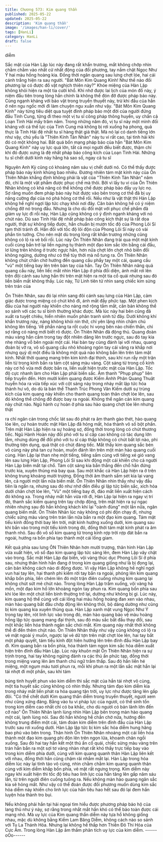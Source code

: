 ```yaml
---
title: Chương 573: Kim quang thần
published: 2025-05-22
updated: 2025-05-22
description: 'Kim quang thần'
image: '/images/han-li/cover/'
tags: [HanLi]
category: HanLi
draft: false
---
```


diễm

Sắc mặt của Hàn Lập lúc này đang rất khẩn trương, mắt không
chớp nhìn chằm chằm vào nhất cử nhất động của đối phương,
tay nắm chặt Ngọc Như Ý hai màu hồng hoàng kia. Đồng thời
ngân quang sau lưng chợt lóe, hai cái cánh trắng hiện ra sau
người.
"Bát Môn Kim Quang Kính! Như thế nào đối phương lại có được
đồ vật nghịch thiên này?" Khóe miệng của Hàn Lập không khỏi
hiện ra một tia cười khổ.
Khi nhớ được lai lịch của món đồ này, ý niệm đầu tiên trong lòng
hắn chính là không thể đón đỡ được pháp bảo này.
Cùng ngạnh kháng với bảo vật trong truyền thuyết này, trừ khi
đầu của hắn ở nên ngu ngốc mới đi làm chuyện ngu xuẩn như
vậy.
"Bát Môn Kim Quang Kính" này từng tiêu diệt qua tuyệt đỉnh pháp
bảo một đời của người đứng đầu Tinh Cung, từng đi theo một vị
tu sĩ công pháp thông huyền, uy chấn cả Loạn Tinh Hải mấy trăm
năm. Trong những năm đó, vị tu sĩ này một mình đối kháng với cả
thế lực của Tinh Cung mà không bị rơi xuống hạ phong, quả thực
là Tinh Hải đệ nhất tu sĩ hàng thật giá thật.
Mà nó lại có danh tiếng lớn như vậy, chủ yếu là "Thiên Kính Tán
Nhân" này tu vi rất cao, tại tinh hải khi đó có một không hai. Bất
quá bổn mạng pháp bảo của hắn "Bát Môn Kim Quang Kính" này
uy lực quá lớn, tất cả mọi người đều biết được, thậm chí khi đó
được xưng là đệ nhất pháp bảo công kích của Loạn Tinh Hải.
Những tu sĩ chết dưới kinh này hằng hà sao số, ngay cả tu sĩ

Nguyên Anh Kỳ cũng có khoảng năm sáu vị chết dưới nó. Có thể
thấy được pháp bảo này kinh khủng bao nhiêu.
Đương nhiên tám mặt kính này của Ôn Thiên Nhân khẳng định
không phải là vật của "Thiên Kính Tán Nhân" năm đó, chỉ là một
vật phẩm được phục chế mà thôi.
Bởi vì lấy tu vi của Ôn Thiên Nhân không có khả năng có thể
khống chế được pháp bảo đầy uy lực nọ. Sợ rằng muốn đem
pháp bảo này hút được vào bên trong cơ thể đã bị uy năng cường
đại của nó phá hỏng cơ thể rồi.
Nếu như là vật thật thì Hàn Lập không hề nghĩ ngợi lập tức chạy
khỏi nơi đây. Căn bản không hề có ý niệm chống đỡ nó trong đầu.
Nhưng là cho dù đối mặt với phục chế phẩm đã giảm uy lực đi rồi
này, Hàn Lập cũng không có ý định ngạnh kháng với nó chút nào.
Dù sao Tinh Hải đệ nhất pháp bảo công kích thật sự là rất dọa
người, thật sự không tiếp được, hắn chuẩn bị mượn tốc độ của
Phong Lôi Sí tạm thời tránh đi.
Hắn đối với tốc độ lôi độn của Phong Lôi Sí này có vài phần tin
tưởng. Cho nên mặt dù trong lòng rất khẩn trương những cũng
không có lộ ra vẻ bối rối.
Lúc này Ôn Thiên Nhân đang trải qua một mặt kính cuối cùng bắn
trở lại liền ngưng tụ thành một đạo kim sắc lớn bằng cái đầu, lơ
lửng trên không ở trước ngực hắn, hơn nữa chợt lớn chợt nhỏ
biến đổi không ngừng, dường như có thể tùy thời mà nổ tung ra.
Ôn Thiên Nhân không chút chần chờ hướng đến quang cầu phẩy
tay một cái, quang cầu "vù" một tiếng bay lên trên bàn tay của
hắn.
Tay Ôn Thiên Nhân nâng quả quang cầu này, liền liếc mắt nhìn
Hàn Lập ở phía đối diện, ánh mắt rơi lên trên đôi cánh sau lưng
hắn thì trên mặt hiện ra một tia cổ quái nhưng sau đó liền biến
mất không thấy.
Lúc này, Tử Linh tiên tử nhìn sang chiếc kim sừng trên trán của

Ôn Thiên Nhân, sau đó lại nhìn sang đôi cánh sau lưng của Hàn
Lập, cảm giác được trong miệng có chút khô đi, ánh mắt đầy
phức tạp.
Một phen kịch đấu của hai người này khiến cho nàng mở rộng
tầm mắt, căn bản không thể so sánh với các tu sĩ bình thường
khác được. Mà lúc này hai bên cũng đã xuất ra tuyệt chiêu, hiển
nhiên muốn phân tranh sinh tử đây.
Dưới không khí khẩn trương này, nàng không khỏi nín thở, chỉ
yên lặng nhìn chăm chú không lên tiếng.
Về phần nàng ta rốt cuộc hi vọng bên nào chiến thắn, chỉ sợ rằng
có nàng mới biết rõ được.
Ôn Thiên Nhân đã động thủ.
Quang đoàn màu vàng hắn cầm trong tay đột nhiên dâng lên
trước ngực, sau đó tay kia nhẹ nhàng vỗ bên ngoài một cái. Hai
bàn tay cùng đánh lại với nhau, quang đoàn bị vỡ ra, vô số quang
cầu nhỏ khoảng ngón tay cái văng ra khắp nơi nhưng quỷ dị một
điều là không một quả nào không bắn lên trên tám mặt kính.
Nhất thời quang mang trên kim kính đại thịnh, sau khí run rẩy một
trận liền từ trong kính bắn ra tám cột sáng màu vàng.
Cột sáng từ trong cổ kính này cơ hồ vừa mới được bắn ra, liền
xuất hiện trước mặt của Hàn Lập. Tốc độ cực nhanh làm cho Hàn
Lập phải biến sắc.
Âm thanh "Phụp phụp" liên tiếp truyền đến.
Hơn mười kiếm quang được Kiếm Ảnhh Phân Quang Thuật
huyễn hóa ra vừa tiếp xúc với cột sáng này trong nháy mắt lập
tức hóa thành hư vô, do dù là bản thể Thanh Trúc Phong Vân
Kiếm dưới sự trùng kích của kim quang này khiến cho thanh
quang toàn thân chợt lóe lên, sau đó không thể chống đỡ được
bay ra ngoài. Không thể ngăn cản kim quang này chút nào.
Ngũ hành cự hoàn ở phía sau hào quang chợt lóe lên nhưng thật

ra chỉ ngăn cản trong chốc lát sau đó phát ra âm thanh gào thét,
hào quang lóe lên, cự hoàn trước mặt Hàn Lập đã hỏng mất, hóa
thành vô số bột phấn.
Trên mặt Hàn Lập hiện ra sự hoảng sợ, đồng thời trong lòng có
chút thương tiếc.
Ngũ Hành Hoàn này đối phó với tu sĩ cấp cao không có tác dụng
lớn lắm, nhưng dùng để đối phó với tu sĩ cáp thấp không có chút
bất lợi nào, phi thường tiện dụng, quả thật có chút đáng tiếc.
Mắt thấy kim quang sắc bén vô cùng này phá tan cự hoàn, muốn
đánh lên trên một màn hào quang cuối cùng.
Hàn Lập lại than nhẹ một tiếng, tiếng sấm cùng với tiếng xé gió
vang lên sau lưng Hàn Lập, Phong Lôi Sí sau khi động một cái
khiến cho cả người Hàn Lập biến mất tại chổ. Tám cột sáng kia
bắn thẳng đến chổ hắn đứng trước kia, xuyên thủng mà bay qua.
Sau một khắc cả Hàn Lập hiện ra ở trên không trung khoảng
mười trượng. Đồng thời âm thanh sấm sét kia lại vang lên, cả
người một lần nữa biến mất.
Ôn Thiên Nhân nhìn thấy như vậy đầu tiên là ngẩn ra, nhưng sau
đó như nhớ đến điều gì lập tức biến sắc, xích hỏa dưới chân chợt
lóe lên, "Vù" một tiếng bay đi, đảo mắt liền xuất hiện cách đó
không xa.
Trong nháy mắt hắn vừa rời đi, Hàn Lập lại hiện ra ngay vị trí đó,
thanh sắc kiếm quang trên tay chớp động, trên mặt hiện ra sự
ngạc nhiên nhưng sau đó hắn không khách khí lại "oành đùng"
một lần nữa, ngân quang biến mất.
Ôn Thiên Nhân lúc này không có phi độn chạy đi, nhưng chiếc
sừng màu vàng trên trán lần nữa bắn ra một đạo kim quang. Tám
mặt tiểu kính đồng thời bay lên trời, mặt kính hướng xuống dưới,
kim quang sau khi bắn vào trong một tiểu kính trong đó, đồng thời
tám mặt kính phát ra âm thanh nhỏ. Sau đó vô số kim quang từ
trong kính rợp trời rợp đát bắn ra ngoài, hướng ra bốn phía tạo
thành một cái lồng giam.

Kết quả phía sau lưng ÔN Thiên Nhân hơn mười trượng, thân
hình Hàn Lập vừa xuất hiện, vô số đạo kim quang lập tức sáng
lên, đem Hàn Lập vây chặt vào trong.
Sắc mặt Hàn Lập đại biến, vội vàng thúc dục Phong Lôi Sí ở phía
sau, nhưng thân hình hắn đang ở trong kim quang giống như là bị
đọng lại, căn bản không cách nào di động được.
Vì vậy Hàn Lập không hề nghĩ ngợi vun hai tay lên, hai thanh phi
kiếm rời tay bắn ra ngoài, phóng lên kim quang khắp bốn phía,
liền chém lên đó một trận điên cuồng nhưng kim quang lại không
chút sứt mẻ chút nào.
Trong lòng Hàn Lập trầm xuống, vội vàng há mồn, một đạo kim hồ
lớn khoảng ngón tay phun ra. Kim quang bốn phía sau khi lóe lên
một chút liền bình thường trở lại, dường như không bị gì.
Lúc này, kim quang hộ thể cùng với cái lồng hai màu hồng hoàng
đan xen vào nhau, màn hào quang bắt đầu chớp động lên không
thôi, bộ dáng dường như cũng bị kim quang kia xuyên thủng qua.
Hàn Lập xanh mặt vung Ngọc Như Ý trong tay lên, rót linh lực vào
trong đó, màn hào quang bảo vệ màu hoàng hồng lập tức quang
mang đại thịnh, sau đó màu sắc bắt đầu thay đổi, sau một khắc
liền hóa thành ngân sắc chói mắt. Kim quang này nhất thời không
thể đi đến thêm chút nào.
Ôn Thiên Nhân thấy như vậy cũng không có lộ ra vẻ mặt ngoài ý
muốn, ngược lại vẻ dữ tợn trên mặt chợt lóe lên, hai tay bắt một
pháp quyết, tám tiểu kính đột hiên hướng lên trên đỉnh đầu Hàn
Lập bay đi. Kim quang bắn ra bốn phía, hóa thành tám ngọn kim
sắc hỏa diễm xuất hiện trên đỉnh đầu Hàn Lập.
Lúc này khuôn mặt Ôn Thiên Nhân hiện ra sự trịnh trọng, hai tay
không ngừng đánh ra các thủ ấn phức tạp, đồng thời trong miệng
vang lên âm thanh chú ngữ trầm thấp.
Sau đó hắn liền hé miệng, một ngụm máu tươi phun ra, mỗi khi
phun ra một lần sắc mặt hắn lại tái nhợt đi một phần, sau khi tám

búng tinh huyết phun vào kim diễm thì sắc mặt của hắn tái nhợt
vô cùng, một tia huyết sắc cũng không có nhìn thấy.
Nhưng tám đạo kim diễm kia trong nháy mắt liền phát ra hỏa
quang tận trời, uy lực như được tăng lên gấp đôi.
"Có thể chết dưới Kim quang thần diễm trong truyền thuyết, ngươi
xem như cũng xứng đáng. Bằng vào tu vi pháp lực của ngươi, có
thể sinh tồn trong kim diễm cao nhất chỉ có ba khắc, cho dù ngươi
có bản lãnh lớn đến cỡ nào" Ôn Thiên Nhân lạnh lùng nhìn Hàn
Lập bên trong màn hào quang một cái, lạnh lùng nói.
Sau đó hắn không hề chần chờ nữa, hướng đến không trung
điểm một cái, tám đoàn kim diễm trên đỉnh đầu của Hàn Lập
trước sau rơi xuống dưới.
Hàn Lập lập tức bị kim sắc hỏa diễm hung hăng bao phủ vào bên
trong.
Thân hình Ôn Thiên Nhân nhoáng một cái liền hóa thành một đạo
kim quang phi độn lên trên ngọn lửa, khoanh chân ngồi xuống.
Sau đó hai tay hắn kết một thủ ấn cổ quái, chiếc sừng màu vàng
trên trán hắn bắn ra một sợi tơ vàng nhàn nhạt rất khó thấy trực
tiếp bay vào trong kim diễm phía dưới, cùng với kim quang quanh
thân Hàn Lập liên kết với nhau, đồng thời hắn cũng chậm rãi
nhắm mắt lại.
Hàn Lập trong hỏa diễm lúc này lại tỉnh táo vô cùng, nhìn chằm
chằm kim quang quanh thân cùng với kim diễm khắp bốn phía, vẻ
mặt rất ngưng trọng.
Kim diễm này ngay khi xuất hiện thì tốc độ tiêu hao linh lực của
hắn tăng lên gấp năm sáu lần, từ trên người điên cuồng tuông ra.
Nếu không màn hào quang ngân sắc kia sẽ hỏng mất.
Như vậy có thể đoán được đối phương muốn dùng kim sắc hỏa
diễm này khiến cho linh lực của hắn tiêu hao hết sau đó lại đem
hắn luyện hóa thành tro bụi.

Nếu không phải hắn tại hải ngoại tìm hiểu được phương pháp
bảo hộ của lang thủ như ý này, sợ rằng trong nhắt mắt hắn khó có
thể bảo toàn được cái mạng nhỏ.
Mà uy lực của Kim quang thần diễm này tựa hồ không giống
nhau, mặc dù không bằng Kiềm Lam Băng Diễm, không cách nào
so sánh với Tu La Thánh Hỏa. Nhưng lại không hề thấp hơn
Thiên Đô Thi Hỏa của Cực Âm. Trong lòng Hàn Lập âm thầm
phân tích uy lực của kim diễm.
------oOo------
